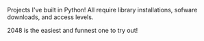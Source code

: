 Projects I've built in Python! 
All require library installations, sofware downloads, and access levels. 

2048 is the easiest and funnest one to try out!
